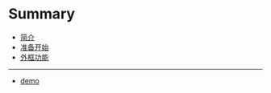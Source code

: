 # Summary

- [简介](README.md)
- [准备开始](getting-started.md)
- [外框功能](demo.md)

---

- [demo](demo.md)

